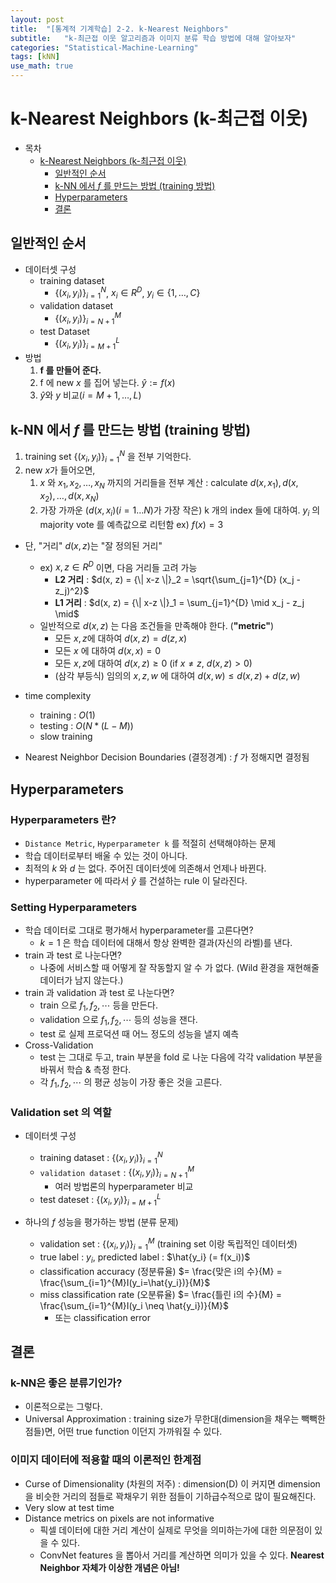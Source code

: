 ```yaml
---
layout: post
title:  "[통계적 기계학습] 2-2. k-Nearest Neighbors"
subtitle:   "k-최근접 이웃 알고리즘과 이미지 분류 학습 방법에 대해 알아보자"
categories: "Statistical-Machine-Learning"
tags: [kNN]
use_math: true
---
```


# k-Nearest Neighbors (k-최근접 이웃)

- 목차
  - [k-Nearest Neighbors (k-최근접 이웃)](#k-nearest-neighbors)
    - [일반적인 순서](#일반적인-순서)
    - [k-NN 에서 $f$ 를 만드는 방법 (training 방법)](#k-nn-에서-f-를-만드는-방법-training-방법)
    - [Hyperparameters](#hyperparameters)
    - [결론](#결론)

## 일반적인 순서
* 데이터셋 구성
  * training dataset
    * $\{(x_i,y_i)\}^{N}_{i=1}$, $x_i \in R^{D}$, $y_i \in \{1, \dotsc, C\}$
  * validation dataset
    * $\{(x_i,y_i)\}^{M}_{i=N+1}$
  * test Dataset
    * $\{(x_i,y_i)\}^{L}_{i=M+1}$
* 방법
  1. **f 를 만들어 준다.**
  2. f 에 new $x$ 를 집어 넣는다. $\hat{y} := f(x)$
  3. $\hat{y}$와 $y$ 비교($i=M+1, \dotsc, L$)

## k-NN 에서 $f$ 를 만드는 방법 (training 방법)
1. training set $\{(x_i,y_i)\}^{N}_{i=1}$ 을 전부 기억한다.
2. new $x$가 들어오면,
   1. $x$ 와 $x_1, x_2, \dotsc, x_N$ 까지의 거리들을 전부 계산 : calculate $d(x, x_1), d(x, x_2), \dotsc, d(x, x_N)$
   2. 가장 가까운 ($d(x,x_i) (i=1 \dotsc N)$가 가장 작은) k 개의 index 들에 대하여. $y_i$ 의 majority vote 를 예측값으로 리턴함 ex) $f(x) = 3$ 
* 단, "거리" $d(x, z)$는 "잘 정의된 거리"
  * ex) $x, z \in R^D$ 이면, 다음 거리들 고려 가능
    * **L2 거리** : $d(x, z) = {\| x-z \|}_2 = \sqrt{\sum_{j=1}^{D} (x_j - z_j)^2}$
    * **L1 거리** : $d(x, z) = {\| x-z \|}_1 = \sum_{j=1}^{D} \mid x_j - z_j \mid$
  * 일반적으로 $d(x, z)$ 는 다음 조건들을 만족해야 한다.  (**"metric"**)
    * 모든 $x, z$에 대하여 $d(x, z) = d(z, x)$
    * 모든 $x$ 에 대하여 $d(x, x) = 0$
    * 모든 $x, z$에 대하여 $d(x, z) \geq 0$ (if $x \neq z$, $d(x, z) > 0$)
    * (삼각 부등식) 임의의 $x, z, w$ 에 대하여 $d(x, w) \leq d(x, z) + d(z, w)$

* time complexity
  * training : $O(1)$
  * testing : $O(N*(L-M))$
  * slow training 

* Nearest Neighbor Decision Boundaries (결정경계) : $f$ 가 정해지면 결정됨

## Hyperparameters
### Hyperparameters 란?
* `Distance Metric`, `Hyperparameter k` 를 적절히 선택해야하는 문제
* 학습 데이터로부터 배울 수 있는 것이 아니다.
* 최적의 $k$ 와 $d$ 는 없다. 주어진 데이터셋에 의존해서 언제나 바뀐다.
* hyperparameter 에 따라서 $\hat{y}$ 를 건설하는 rule 이 달라진다.

### Setting Hyperparameters
* 학습 데이터로 그대로 평가해서 hyperparameter를 고른다면?
  * $k=1$ 은 학습 데이터에 대해서 항상 완벽한 결과(자신의 라벨)를 낸다.
* train 과 test 로 나눈다면?
  * 나중에 서비스할 때 어떻게 잘 작동할지 알 수 가 없다. (Wild 환경을 재현해줄 데이터가 남지 않는다.)
* train 과 validation 과 test 로 나눈다면?
  * train 으로 $f_1, f_2, \dotsb$ 등을 만든다.
  * validation 으로 $f_1, f_2, \dotsb$ 등의 성능을 잰다.
  * test 로 실제 프로덕션 때 어느 정도의 성능을 낼지 예측
* Cross-Validation
  * test 는 그대로 두고, train 부분을 fold 로 나눈 다음에 각각 validation 부분을 바꿔서 학습 & 측정 한다.
  * 각 $f_1, f_2, \dotsb$ 의 평균 성능이 가장 좋은 것을 고른다.

### Validation set 의 역할
* 데이터셋 구성
  * training dataset : $\{(x_i,y_i)\}^{N}_{i=1}$
  * `validation dataset` : $\{(x_i,y_i)\}^{M}_{i=N+1}$
    * 여러 방법론의 hyperparameter 비교
  * test dateset : $\{(x_i,y_i)\}^{L}_{i=M+1}$

* 하나의 $f$ 성능을 평가하는 방법 (분류 문제)
  * validation set : $\{(x_i,y_i)\}^{M}_{i=1}$ (training set 이랑 독립적인 데이터셋)
  * true label : $y_i$, predicted label : $\hat{y_i} (= f(x_i))$
  * classification accuracy (정분류율) $= \frac{맞은 i의 수}{M} = \frac{\sum_{i=1}^{M}I(y_i=\hat{y_i})}{M}$
  * miss classification rate (오분류율) $= \frac{틀린 i의 수}{M} = \frac{\sum_{i=1}^{M}I(y_i \neq \hat{y_i})}{M}$
    * 또는 classification error

## 결론
### k-NN은 좋은 분류기인가?
  * 이론적으로는 그렇다.
  * Universal Approximation : training size가 무한대(dimension을 채우는 빽빽한 점들)면, 어떤 true function 이던지 가까워질 수 있다.

### 이미지 데이터에 적용할 때의 이론적인 한계점
  * Curse of Dimensionality (차원의 저주) : dimension(D) 이 커지면 dimension을 비슷한 거리의 점들로 꽉채우기 위한 점들이 기하급수적으로 많이 필요해진다.
  * Very slow at test time
  * Distance metrics on pixels are not informative
    * 픽셀 데이터에 대한 거리 계산이 실제로 무엇을 의미하는가에 대한 의문점이 있을 수 있다.
    * ConvNet features 을 뽑아서 거리를 계산하면 의미가 있을 수 있다. **Nearest Neighbor 자체가 이상한 개념은 아님!**

